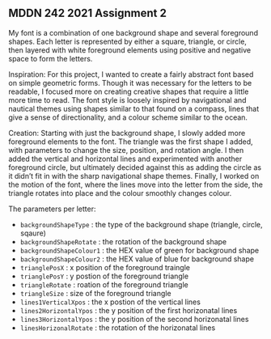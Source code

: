 ## MDDN 242 2021 Assignment 2

My font is a combination of one background shape and several foreground shapes. Each letter is represented by either a square, triangle, or circle, then layered with white foreground elements using positive and negative space to form the letters.

Inspiration:
For this project, I wanted to create a fairly abstract font based on simple geometric forms. Though it was necessary for the letters to be readable, I focused more on creating creative shapes that require a little more time to read. The font style is loosely inspired by navigational and nautical themes using shapes similar to that found on a compass, lines that give a sense of directionality, and a colour scheme similar to the ocean. 


Creation:
Starting with just the background shape, I slowly added more foreground elements to the font. The triangle was the first shape I added, with parameters to change the size, position, and rotation angle. I then added the vertical and horizontal lines and experimented with another foreground circle, but ultimately decided against this as adding the circle as it didn’t fit in with the sharp navigational shape themes. Finally, I worked on the motion of the font, where the lines move into the letter from the side, the triangle rotates into place and the colour smoothly changes colour.


The parameters per letter:
  * `backgroundShapeType` : the type of the background shape (triangle, circle, sqaure)
  * `backgroundShapeRotate` : the rotation of the background shape
  * `backgroundShapeColour1` : the HEX value of green for background shape
  * `backgroundShapeColour2` : the HEX value of blue for background shape 
  * `trianglePosX` : x position of the foreground traingle
  * `trianglePosY` : y postion of the foreground triangle
  * `triangleRotate` : roation of the foreground triangle
  * `triangleSize` : size of the foreground triangle
  * `lines1VerticalXpos` : the x postion of the vertical lines
  * `lines2HorizontalYpos` : the y position of the first horizonatal lines
  * `lines3HorizontalYpos` : the y position of the second horizonatal lines
  * `linesHorizonalRotate` : the rotation of the horizonatal lines 


